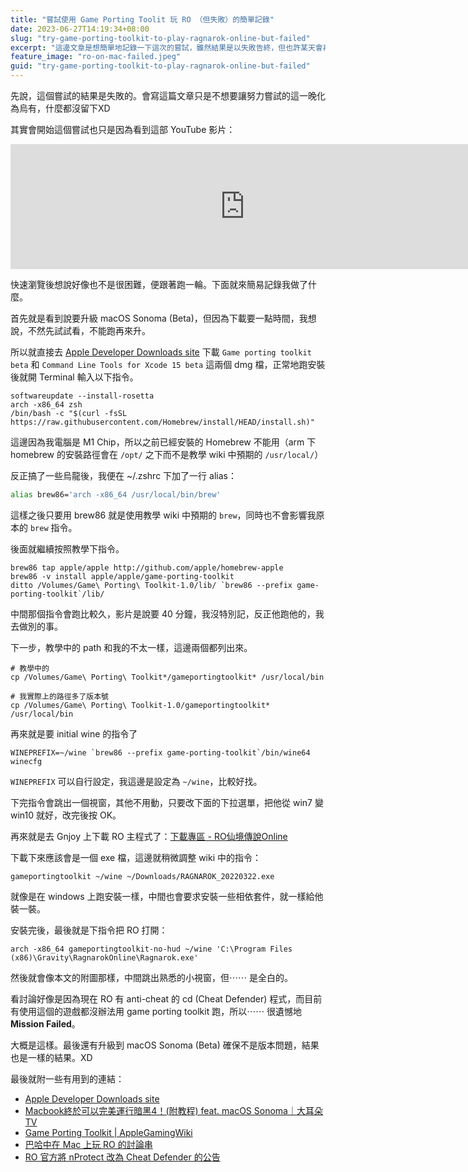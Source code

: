 ```yaml
---
title: "嘗試使用 Game Porting Toolit 玩 RO （但失敗）的簡單記錄"
date: 2023-06-27T14:19:34+08:00
slug: "try-game-porting-toolkit-to-play-ragnarok-online-but-failed"
excerpt: "這邊文章是想簡單地記錄一下這次的嘗試，雖然結果是以失敗告終，但也許某天會再需要，也希望有機會幫助到對這個議題有興趣的人。"
feature_image: "ro-on-mac-failed.jpeg"
guid: "try-game-porting-toolkit-to-play-ragnarok-online-but-failed"
---
```


先說，這個嘗試的結果是失敗的。會寫這篇文章只是不想要讓努力嘗試的這一晚化為烏有，什麼都沒留下XD

其實會開始這個嘗試也只是因為看到這部 YouTube 影片：

<iframe
  width="750"
  height="200"
  src="https://www.youtube-nocookie.com/embed/pTanz71b8lM"
  title="YouTube video player"
  frameborder="0"
  allow="accelerometer; autoplay; clipboard-write; encrypted-media; gyroscope; picture-in-picture; web-share" allowfullscreen></iframe>

快速瀏覽後想說好像也不是很困難，便跟著跑一輪。下面就來簡易記錄我做了什麼。

首先就是看到說要升級 macOS Sonoma (Beta)，但因為下載要一點時間，我想說，不然先試試看，不能跑再來升。

所以就直接去 [Apple Developer Downloads site](https://developer.apple.com/download/all/) 下載
`Game porting toolkit beta` 和 `Command Line Tools for Xcode 15 beta` 這兩個 dmg 檔，正常地跑安裝後就開 Terminal 輸入以下指令。

```
softwareupdate --install-rosetta
arch -x86_64 zsh
/bin/bash -c "$(curl -fsSL https://raw.githubusercontent.com/Homebrew/install/HEAD/install.sh)"
```

這邊因為我電腦是 M1 Chip，所以之前已經安裝的 Homebrew 不能用（arm 下 homebrew
的安裝路徑會在 `/opt/` 之下而不是教學 wiki 中預期的 `/usr/local/`）

反正搞了一些烏龍後，我便在 ~/.zshrc 下加了一行 alias：

```zsh
alias brew86='arch -x86_64 /usr/local/bin/brew'
```

這樣之後只要用 brew86 就是使用教學 wiki 中預期的 `brew`，同時也不會影響我原本的 `brew` 指令。

後面就繼續按照教學下指令。

```
brew86 tap apple/apple http://github.com/apple/homebrew-apple
brew86 -v install apple/apple/game-porting-toolkit
ditto /Volumes/Game\ Porting\ Toolkit-1.0/lib/ `brew86 --prefix game-porting-toolkit`/lib/
```

中間那個指令會跑比較久，影片是說要 40 分鐘，我沒特別記，反正他跑他的，我去做別的事。

下一步，教學中的 path 和我的不太一樣，這邊兩個都列出來。

```
# 教學中的
cp /Volumes/Game\ Porting\ Toolkit*/gameportingtoolkit* /usr/local/bin

# 我實際上的路徑多了版本號
cp /Volumes/Game\ Porting\ Toolkit-1.0/gameportingtoolkit* /usr/local/bin
```

再來就是要 initial wine 的指令了

```
WINEPREFIX=~/wine `brew86 --prefix game-porting-toolkit`/bin/wine64 winecfg
```

`WINEPREFIX` 可以自行設定，我這邊是設定為 `~/wine`，比較好找。

下完指令會跳出一個視窗，其他不用動，只要改下面的下拉選單，把他從 win7 變 win10 就好，改完後按 OK。

再來就是去 Gnjoy 上下載 RO 主程式了：[下載專區 - RO仙境傳說Online](https://ro.gnjoy.com.tw/download/program_download.aspx)

下載下來應該會是一個 exe 檔，這邊就稍微調整 wiki 中的指令：

```
gameportingtoolkit ~/wine ~/Downloads/RAGNAROK_20220322.exe
```

就像是在 windows 上跑安裝一樣，中間也會要求安裝一些相依套件，就一樣給他裝一裝。

安裝完後，最後就是下指令把 RO 打開：

```
arch -x86_64 gameportingtoolkit-no-hud ~/wine 'C:\Program Files (x86)\Gravity\RagnarokOnline\Ragnarok.exe'
```

然後就會像本文的附圖那樣，中間跳出熟悉的小視窗，但⋯⋯ 是全白的。

看討論好像是因為現在 RO 有 anti-cheat 的 cd (Cheat Defender) 程式，而目前有使用這個的遊戲都沒辦法用
game porting toolkit 跑，所以⋯⋯ 很遺憾地 **Mission Failed**。

大概是這樣。最後還有升級到 macOS Sonoma (Beta) 確保不是版本問題，結果也是一樣的結果。XD

最後就附一些有用到的連結：

- [Apple Developer Downloads site](https://developer.apple.com/download/all/)
- [Macbook終於可以完美運行暗黑4！(附教程) feat. macOS Sonoma｜大耳朵TV](https://youtu.be/pTanz71b8lM)
- [Game Porting Toolkit | AppleGamingWiki](https://www.applegamingwiki.com/wiki/Game_Porting_Toolkit#Battle.net)
- [巴哈中在 Mac 上玩 RO 的討論串](https://forum.gamer.com.tw/Co.php?bsn=4212&sn=2892385)
- [RO 官方將 nProtect 改為 Cheat Defender 的公告](https://ro.gnjoy.com.tw/notice/notice_view.aspx?id=1721)
